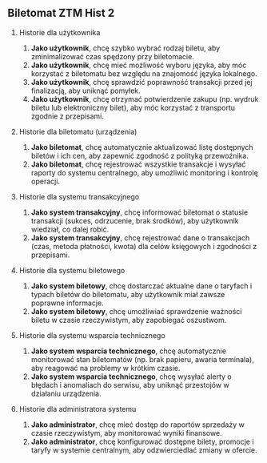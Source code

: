 ## Biletomat ZTM Hist 2

1. Historie dla użytkownika
    1. **Jako użytkownik**, chcę szybko wybrać rodzaj biletu, aby zminimalizować czas 
    spędzony przy biletomacie.
    2. **Jako użytkownik**, chcę mieć możliwość wyboru języka, aby móc korzystać z 
    biletomatu bez względu na znajomość języka lokalnego.
    3. **Jako użytkownik**, chcę sprawdzić poprawność transakcji przed jej finalizacją, 
    aby uniknąć pomyłek.
    4. **Jako użytkownik**, chcę otrzymać potwierdzenie zakupu (np. wydruk biletu lub 
    elektroniczny bilet), aby móc korzystać z transportu zgodnie z przepisami.

2. Historie dla biletomatu (urządzenia)
    1. **Jako biletomat**, chcę automatycznie aktualizować listę dostępnych biletów i ich 
    cen, aby zapewnić zgodność z polityką przewoźnika.
    2. **Jako biletomat**, chcę rejestrować wszystkie transakcje i wysyłać raporty do 
    systemu centralnego, aby umożliwić monitoring i kontrolę operacji.

3. Historie dla systemu transakcyjnego
    1. **Jako system transakcyjny**, chcę informować biletomat o statusie transakcji 
    (sukces, odrzucenie, brak środków), aby użytkownik wiedział, co dalej robić.
    2. **Jako system transakcyjny**, chcę rejestrować dane o transakcjach (czas, 
    metoda płatności, kwota) dla celów księgowych i zgodności z przepisami.

4. Historie dla systemu biletowego
    1. **Jako system biletowy**, chcę dostarczać aktualne dane o taryfach i typach 
    biletów do biletomatu, aby użytkownik miał zawsze poprawne informacje.
    2. **Jako system biletowy**, chcę umożliwiać sprawdzenie ważności biletu w czasie 
    rzeczywistym, aby zapobiegać oszustwom.

5. Historie dla systemu wsparcia technicznego
    1. **Jako system wsparcia technicznego**, chcę automatycznie monitorować stan 
    biletomatów (np. brak papieru, awaria terminala), aby reagować na problemy w 
    krótkim czasie.
    2. **Jako system wsparcia technicznego**, chcę wysyłać alerty o błędach i 
    anomaliach do serwisu, aby uniknąć przestojów w działaniu urządzenia.

6. Historie dla administratora systemu
    1. **Jako administrator**, chcę mieć dostęp do raportów sprzedaży w czasie 
    rzeczywistym, aby monitorować wyniki finansowe.
    2. **Jako administrator**, chcę konfigurować dostępne bilety, promocje i taryfy w 
    systemie centralnym, aby odzwierciedlać zmiany w ofercie.
